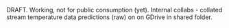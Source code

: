 DRAFT. Working, not for public consumption (yet).
Internal collabs - collated stream temperature data predictions (raw) on on GDrive in shared folder.
